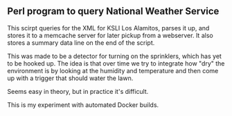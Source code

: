 ## Perl program to query National Weather Service

This scirpt queries for the XML for KSLI Los Alamitos, parses it up,
and stores it to a memcache server for later pickup from a webserver.  It
also stores a summary data line on the end of the script.

This was made to be a detector for turning on the sprinklers, which has yet 
to be hooked up.  The idea is that over time we try to integrate how "dry"
the environment is by looking at the humidity and temperature and then 
come up with a trigger that should water the lawn.

Seems easy in theory, but in practice it's difficult.

This is my experiment with automated Docker builds.


